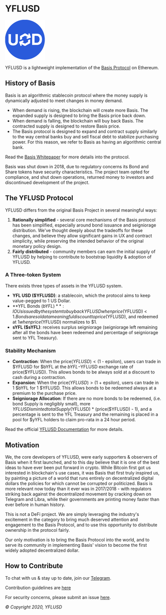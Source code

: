 # YFLUSD

![Background Image](./assets/yflusdLogo.png)


YFLUSD is a lightweight implementation of the [Basis Protocol](basis.io) on Ethereum. 

## History of Basis 

Basis is an algorithmic stablecoin protocol where the money supply is dynamically adjusted to meet changes in money demand.  

- When demand is rising, the blockchain will create more Basis. The expanded supply is designed to bring the Basis price back down.
- When demand is falling, the blockchain will buy back Basis. The contracted supply is designed to restore Basis price.
- The Basis protocol is designed to expand and contract supply similarly to the way central banks buy and sell fiscal debt to stabilize purchasing power. For this reason, we refer to Basis as having an algorithmic central bank.

Read the [Basis Whitepaper](http://basis.io/basis_whitepaper_en.pdf) for more details into the protocol. 

Basis was shut down in 2018, due to regulatory concerns its Bond and Share tokens have security characteristics. The project team opted for compliance, and shut down operations, returned money to investors and discontinued development of the project. 

## The YFLUSD Protocol

YFLUSD differs from the original Basis Project in several meaningful ways: 

1. **Rationally simplified** - several core mechanisms of the Basis protocol has been simplified, especially around bond issuance and seigniorage distribution. We've thought deeply about the tradeoffs for these changes, and believe they allow significant gains in UX and contract simplicity, while preserving the intended behavior of the original monetary policy design. 
2. **Fairly distributed** - community members can earn the initial supply of YFLUSD by helping to contribute to bootstrap liquidity & adoption of YFLUSD. 

### A Three-token System

There exists three types of assets in the YFLUSD system. 

- **YFL USD ($YFLUSD)**: a stablecoin, which the protocol aims to keep value-pegged to 1 US Dollar. 
- **YFL Bonds ($bYFL)**: IOUs issued by the system to buy back YFL USD when price($YFLUSD) < $1. Bonds are sold at a meaningful discount to price($YFLUSD), and redeemed at $1 when price($YFLUSD) normalizes to $1. 
- **sYFL ($sYFL)**: receives surplus seigniorage (seigniorage left remaining after all the bonds have been redeemed and percentage of seigniorage sent to YFL Treasury).

### Stability Mechanism

- **Contraction**: When the price($YFLUSD) < ($1 - epsilon), users can trade in $YFLUSD for $bYFL at the $bYFL-$YFLUSD exchange rate of price($YFLUSD). This allows bonds to be always sold at a discount to cash during a contraction.
- **Expansion**: When the price($YFLUSD) > ($1 + epsilon), users can trade in 1 $bYFL for 1 $YFLUSD. This allows bonds to be redeemed always at a premium to the purchase price. 
- **Seigniorage Allocation**: If there are no more bonds to be redeemed, (i.e. bond Supply is negligibly small), more $YFLUSD is minted totalSupply($YFLUSD) * (price($YFLUSD) - 1), and a percentage is sent to the YFL Treasury and the remaining is placed in a pool for $yYFL holders to claim pro-rata in a 24 hour period. 

Read the official [YFLUSD Documentation](https://learn.yflink.io) for more details.

## Motivation

We, the core developers of YFLUSD, were early supporters & observers of Basis when it first launched, and to this day believe that it is one of the best ideas to have ever been put forward in crypto. While Bitcoin first got us interested in blockchain's use cases, it was Basis that first truly inspired us, by painting a picture of a world that runs entirely on decentralized digital dollars the policies for which cannot be corrupted or politicized. Basis is more relevant now today than it ever was in 2017/2018 - with regulators striking back against the decentralized movement by cracking down on Telegram and Libra, while their governments are printing money faster than ever before in human history. 

This is not a DeFi project. We are simply leveraging the industry's excitement in the category to bring much deserved attention and engagement to the Basis Protocol, and to use this opportunity to distribute ownership in the protocol fairly.

Our only motivation is to bring the Basis Protocol into the world, and to serve its community in implementing Basis' vision to become the first widely adopted decentralized dollar. 

## How to Contribute

To chat with us & stay up to date, join our [Telegram](https://t.me/YFLinkGroup).

Contribution guidelines are [here](./CONTRIBUTING.md)

For security concerns, please submit an issue [here](https://github.com/yflink/yflusd-protocol/issues/new).


_© Copyright 2020, YFLUSD_
